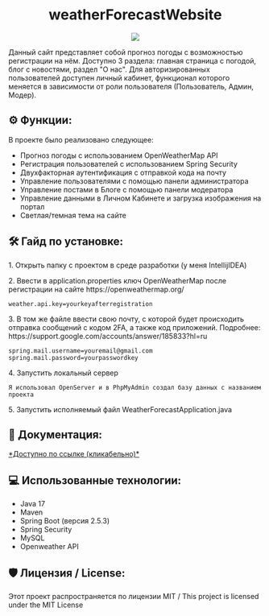 <h1 align="center" id="title">weatherForecastWebsite</h1>

<p align="center"><img src="https://socialify.git.ci/akerumort/weatherForecastWebsite/image?description=1&font=Raleway&language=1&name=1&owner=1&pattern=Circuit%20Board&theme=Dark"></p>

<p id="description">Данный сайт представляет собой прогноз погоды с возможностью регистрации на нём. Доступно 3 раздела: главная страница с погодой, блог с новостями, раздел "О нас". Для авторизированных пользователей доступен личный кабинет, функционал которого меняется в зависимости от роли пользователя (Пользователь, Админ, Модер).</p>

<h2>⚙️ Функции: </h2>

В проекте было реализовано следующее:

*   Прогноз погоды с использованием OpenWeatherMap API
*   Регистрация пользователей с использованием Spring Security
*   Двухфакторная аутентификация с отправкой кода на почту
*   Управление пользователями с помощью панели администратора
*   Управление постами в Блоге с помощью панели модератора
*   Управление данными в Личном Кабинете и загрузка изображения на портал
*   Светлая/темная тема на сайте

<h2>🛠️ Гайд по установке: </h2>

<p>1. Открыть папку с проектом в среде разработки (у меня IntellijIDEA) </p>

<p>2. Ввести в application.properties ключ OpenWeatherMap после регистрации на сайте https://openweathermap.org/</p>

```
weather.api.key=yourkeyafterregistration
```

<p>3. В том же файле ввести свою почту, с которой будет происходить отправка сообщений с кодом 2FA, а также код приложений. Подробнее: https://support.google.com/accounts/answer/185833?hl=ru </p>

```
spring.mail.username=youremail@gmail.com spring.mail.password=yourpasswordkey
```

<p>4. Запустить локальный сервер</p>

```
Я использовал OpenServer и в PhpMyAdmin создал базу данных с названием проекта
```

<p>5. Запустить исполняемый файл WeatherForecastApplication.java</p>

<h2>📃 Документация: </h2>
<a href="https://akerumort.github.io/weather_forecast_site/"> *Доступно по ссылке (кликабельно)* </a>



<h2>💻 Использованные технологии: </h2>

*   Java 17
*   Maven
*   Spring Boot (версия 2.5.3)
*   Spring Security
*   MySQL
*   Openweather API
  
<h2>🛡️ Лицензия / License: </h2>

Этот проект распространяется по лицензии MIT / This project is licensed under the MIT License
